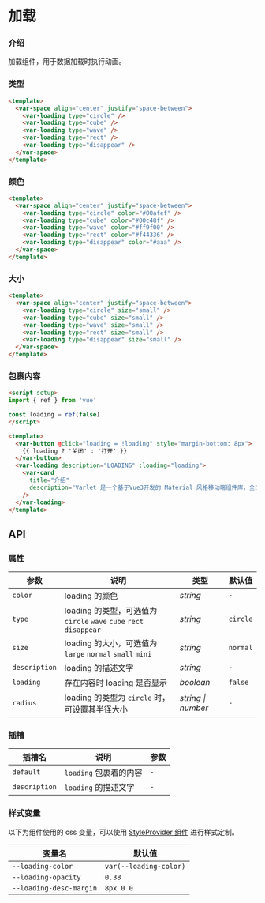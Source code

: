 # 加载

### 介绍

加载组件，用于数据加载时执行动画。

### 类型

```html
<template>
  <var-space align="center" justify="space-between">
    <var-loading type="circle" />
    <var-loading type="cube" />
    <var-loading type="wave" />
    <var-loading type="rect" />
    <var-loading type="disappear" />
  </var-space>
</template>
```

### 颜色
```html
<template>
  <var-space align="center" justify="space-between">
    <var-loading type="circle" color="#00afef" />
    <var-loading type="cube" color="#00c48f" />
    <var-loading type="wave" color="#ff9f00" />
    <var-loading type="rect" color="#f44336" />
    <var-loading type="disappear" color="#aaa" />
  </var-space>
</template>
```

### 大小

```html
<template>
  <var-space align="center" justify="space-between">
    <var-loading type="circle" size="small" />
    <var-loading type="cube" size="small" />
    <var-loading type="wave" size="small" />
    <var-loading type="rect" size="small" />
    <var-loading type="disappear" size="small" />
  </var-space>
</template>
```

### 包裹内容

```html
<script setup>
import { ref } from 'vue'

const loading = ref(false)
</script>

<template>
  <var-button @click="loading = !loading" style="margin-bottom: 8px">
    {{ loading ? '关闭' : '打开' }}
  </var-button>
  <var-loading description="LOADING" :loading="loading">
    <var-card 
      title="介绍" 
      description="Varlet 是一个基于Vue3开发的 Material 风格移动端组件库，全面拥抱Vue3生态，由社区的小伙伴开发和维护。" 
    />
  </var-loading>
</template>
```

## API

### 属性

| 参数     | 说明                                                         | 类型     | 默认值      |
| -------- |------------------------------------------------------------| -------- |----------|
| `color`  | loading 的颜色                                                | _string_ | `-`      |
| `type`   | loading 的类型，可选值为 `circle` `wave` `cube` `rect` `disappear` | _string_ | `circle` |
| `size`   | loading 的大小，可选值为 `large` `normal` `small` `mini`           | _string_ | `normal` |
| `description`   | loading 的描述文字                                              | _string_ | `-`      |
| `loading`| 存在内容时 loading 是否显示                                         | _boolean_ | `false`  |
| `radius` | loading 的类型为 `circle` 时，可设置其半径大小                           | _string \| number_  | `-` |

### 插槽

| 插槽名 | 说明 | 参数 |
| --- | --- | --- |
| `default` | `loading` 包裹着的内容 | `-` |
| `description`    | `loading` 的描述文字 | `-` |

### 样式变量
以下为组件使用的 css 变量，可以使用 [StyleProvider 组件](#/zh-CN/style-provider) 进行样式定制。

| 变量名                     | 默认值 |
|-------------------------| -- |
| `--loading-color`       | `var(--loading-color)` |
| `--loading-opacity`     | `0.38` |
| `--loading-desc-margin` | `8px 0 0` |
